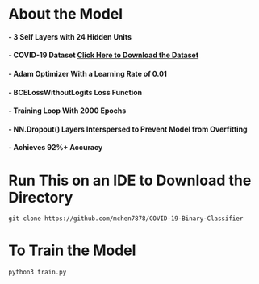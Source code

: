 # About the Model
#### - 3 Self Layers with 24 Hidden Units
#### - COVID-19 Dataset [Click Here to Download the Dataset](https://raw.githubusercontent.com/npradaschnor/Pima-Indians-Diabetes-Dataset/master/diabetes.csv)
#### - Adam Optimizer With a Learning Rate of 0.01
#### - BCELossWithoutLogits Loss Function
#### - Training Loop With 2000 Epochs
#### - NN.Dropout() Layers Interspersed to Prevent Model from Overfitting
#### - Achieves 92%+ Accuracy 
###
# Run This on an IDE to Download the Directory
```git clone https://github.com/mchen7878/COVID-19-Binary-Classifier```
##
# To Train the Model
```python3 train.py```
